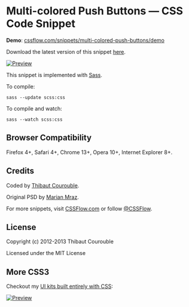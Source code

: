 # Multi-colored Push Buttons — CSS Code Snippet

**Demo**: [cssflow.com/snippets/multi-colored-push-buttons/demo](http://www.cssflow.com/snippets/multi-colored-push-buttons/demo)

Download the latest version of this snippet [here](http://www.cssflow.com/snippets/multi-colored-push-buttons.zip).

[![Preview](http://cdn.cssflow.com/snippets/multi-colored-push-buttons/preview-580.png)](http://www.cssflow.com/snippets/multi-colored-push-buttons)

This snippet is implemented with [Sass](https://github.com/nex3/sass).

To compile:

`sass --update scss:css`

To compile and watch:

`sass --watch scss:css`

## Browser Compatibility

Firefox 4+, Safari 4+, Chrome 13+, Opera 10+, Internet Explorer 8+.

## Credits

Coded by [Thibaut Courouble](http://thibaut.me).

Original PSD by [Marian Mraz](http://dribbble.com/shots/292708-Push-Button-PSD).

For more snippets, visit [CSSFlow.com](http://www.cssflow.com) or follow [@CSSFlow](https://twitter.com/CSSFlow).

## License

Copyright (c) 2012-2013 Thibaut Courouble

Licensed under the MIT License

## More CSS3

Checkout my [UI kits built entirely with CSS](http://www.cssflow.com/ui-kits):

[![Preview](http://cdn.cssflow.com/kits/all_kits_preview_850.jpg)](http://www.cssflow.com/ui-kits)
